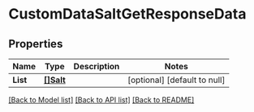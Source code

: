 # CustomDataSaltGetResponseData

## Properties
Name | Type | Description | Notes
------------ | ------------- | ------------- | -------------
**List** | [**[]Salt**](salt.md) |  | [optional] [default to null]

[[Back to Model list]](../README.md#documentation-for-models) [[Back to API list]](../README.md#documentation-for-api-endpoints) [[Back to README]](../README.md)


